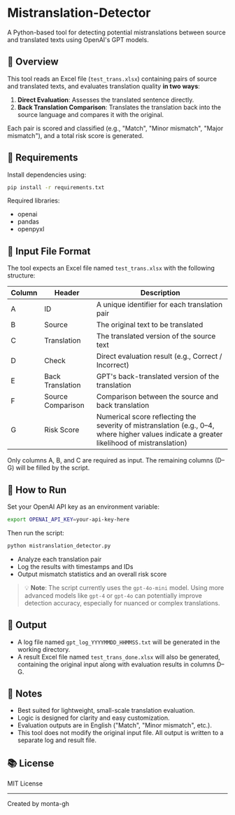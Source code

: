 # Mistranslation-Detector

A Python-based tool for detecting potential mistranslations between source and translated texts using OpenAI's GPT models.

## 📄 Overview

This tool reads an Excel file (`test_trans.xlsx`) containing pairs of source and translated texts, and evaluates translation quality **in two ways**:

1. **Direct Evaluation**: Assesses the translated sentence directly.
2. **Back Translation Comparison**: Translates the translation back into the source language and compares it with the original.

Each pair is scored and classified (e.g., "Match", "Minor mismatch", "Major mismatch"), and a total risk score is generated.

## 🔧 Requirements

Install dependencies using:

```bash
pip install -r requirements.txt
```

Required libraries:

- openai
- pandas
- openpyxl

## 📁 Input File Format

The tool expects an Excel file named `test_trans.xlsx` with the following structure:

| Column | Header            | Description                                                                                                                                |
| ------ | ----------------- | ------------------------------------------------------------------------------------------------------------------------------------------ |
| A      | ID                | A unique identifier for each translation pair                                                                                              |
| B      | Source            | The original text to be translated                                                                                                         |
| C      | Translation       | The translated version of the source text                                                                                                  |
| D      | Check             | Direct evaluation result (e.g., Correct / Incorrect)                                                                                       |
| E      | Back Translation  | GPT's back-translated version of the translation                                                                                           |
| F      | Source Comparison | Comparison between the source and back translation                                                                                         |
| G      | Risk Score        | Numerical score reflecting the severity of mistranslation (e.g., 0–4, where higher values indicate a greater likelihood of mistranslation) |

Only columns A, B, and C are required as input. The remaining columns (D–G) will be filled by the script.

## 🚀 How to Run

Set your OpenAI API key as an environment variable:

```bash
export OPENAI_API_KEY=your-api-key-here
```

Then run the script:

```bash
python mistranslation_detector.py
```

- Analyze each translation pair
- Log the results with timestamps and IDs
- Output mismatch statistics and an overall risk score

> 💡 **Note**: The script currently uses the `gpt-4o-mini` model. Using more advanced models like `gpt-4` or `gpt-4o` can potentially improve detection accuracy, especially for nuanced or complex translations.

## 📝 Output

- A log file named `gpt_log_YYYYMMDD_HHMMSS.txt` will be generated in the working directory.
- A result Excel file named `test_trans_done.xlsx` will also be generated, containing the original input along with evaluation results in columns D–G.

## 📌 Notes

- Best suited for lightweight, small-scale translation evaluation.
- Logic is designed for clarity and easy customization.
- Evaluation outputs are in English ("Match", "Minor mismatch", etc.).
- This tool does not modify the original input file. All output is written to a separate log and result file.

## 📚 License

MIT License

---

Created by monta-gh
